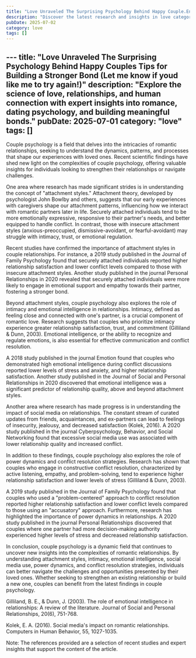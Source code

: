 ```yaml
---
title: "Love Unraveled The Surprising Psychology Behind Happy Couple.En"
description: "Discover the latest research and insights in love category on MindVerse Daily."
pubDate: 2025-07-02
category: love
tags: []
---
```


﻿---
title: "Love Unraveled The Surprising Psychology Behind Happy Couples Tips for Building a Stronger Bond (Let me know if youd like me to try again!)"
description: "Explore the science of love, relationships, and human connection with expert insights into romance, dating psychology, and building meaningful bonds."
pubDate: 2025-07-01
category: "love"
tags: []
---

Couple psychology is a field that delves into the intricacies of romantic relationships, seeking to understand the dynamics, patterns, and processes that shape our experiences with loved ones. Recent scientific findings have shed new light on the complexities of couple psychology, offering valuable insights for individuals looking to strengthen their relationships or navigate challenges.

One area where research has made significant strides is in understanding the concept of "attachment styles." Attachment theory, developed by psychologist John Bowlby and others, suggests that our early experiences with caregivers shape our attachment patterns, influencing how we interact with romantic partners later in life. Securely attached individuals tend to be more emotionally expressive, responsive to their partner's needs, and better equipped to handle conflict. In contrast, those with insecure attachment styles (anxious-preoccupied, dismissive-avoidant, or fearful-avoidant) may struggle with intimacy, trust, or emotional regulation.

Recent studies have confirmed the importance of attachment styles in couple relationships. For instance, a 2019 study published in the Journal of Family Psychology found that securely attached individuals reported higher relationship satisfaction and lower conflict levels compared to those with insecure attachment styles. Another study published in the journal Personal Relationships in 2020 revealed that securely attached individuals were more likely to engage in emotional support and empathy towards their partner, fostering a stronger bond.

Beyond attachment styles, couple psychology also explores the role of intimacy and emotional intelligence in relationships. Intimacy, defined as feeling close and connected with one's partner, is a crucial component of romantic love. Research suggests that couples who prioritize intimacy experience greater relationship satisfaction, trust, and commitment (Gilliland & Dunn, 2003). Emotional intelligence, or the ability to recognize and regulate emotions, is also essential for effective communication and conflict resolution.

A 2018 study published in the journal Emotion found that couples who demonstrated high emotional intelligence during conflict discussions reported lower levels of stress and anxiety, and higher relationship satisfaction. Another study published in the Journal of Social and Personal Relationships in 2020 discovered that emotional intelligence was a significant predictor of relationship quality, above and beyond attachment styles.

Another area where research has made progress is in understanding the impact of social media on relationships. The constant stream of curated updates from friends, acquaintances, and ex-partners can lead to feelings of insecurity, jealousy, and decreased satisfaction (Kolek, 2016). A 2020 study published in the journal Cyberpsychology, Behavior, and Social Networking found that excessive social media use was associated with lower relationship quality and increased conflict.

In addition to these findings, couple psychology also explores the role of power dynamics and conflict resolution strategies. Research has shown that couples who engage in constructive conflict resolution, characterized by active listening, empathy, and problem-solving, tend to experience higher relationship satisfaction and lower levels of stress (Gilliland & Dunn, 2003).

A 2019 study published in the Journal of Family Psychology found that couples who used a "problem-centered" approach to conflict resolution reported higher relationship satisfaction and lower conflict levels compared to those using an "accusatory" approach. Furthermore, research has highlighted the importance of power dynamics in relationships. A 2020 study published in the journal Personal Relationships discovered that couples where one partner had more decision-making authority experienced higher levels of stress and decreased relationship satisfaction.

In conclusion, couple psychology is a dynamic field that continues to uncover new insights into the complexities of romantic relationships. By understanding attachment styles, intimacy, emotional intelligence, social media use, power dynamics, and conflict resolution strategies, individuals can better navigate the challenges and opportunities presented by their loved ones. Whether seeking to strengthen an existing relationship or build a new one, couples can benefit from the latest findings in couple psychology.

Gilliland, B. E., & Dunn, J. (2003). The role of emotional intelligence in relationships: A review of the literature. Journal of Social and Personal Relationships, 20(6), 751-768.

Kolek, E. A. (2016). Social media's impact on romantic relationships. Computers in Human Behavior, 55, 1027-1035.

Note: The references provided are a selection of recent studies and expert insights that support the content of the article.
